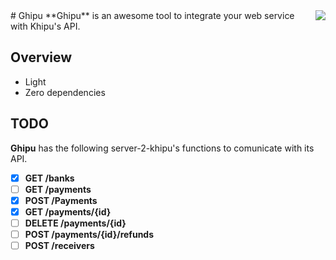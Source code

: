 <img align="right" src="https://cloud.githubusercontent.com/assets/8041435/21744446/a5bb25b8-d4f4-11e6-9035-0a491d57f5ca.jpeg">
# Ghipu
**Ghipu** is an awesome tool to integrate your web service with Khipu's API.


## Overview

* Light
* Zero dependencies

## TODO

**Ghipu** has the following server-2-khipu's functions to comunicate with its API.

- [x] **GET /banks**
- [ ] **GET /payments**
- [x] **POST /Payments**
- [x] **GET /payments/{id}**
- [ ] **DELETE /payments/{id}**
- [ ] **POST /payments/{id}/refunds**
- [ ] **POST /receivers**
